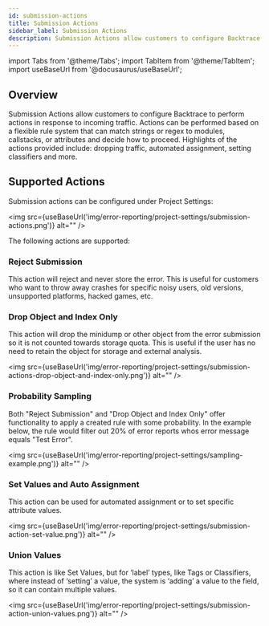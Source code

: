 ```yaml
---
id: submission-actions
title: Submission Actions
sidebar_label: Submission Actions
description: Submission Actions allow customers to configure Backtrace to perform actions in response to incoming traffic.
---
```

import Tabs from '@theme/Tabs';
import TabItem from '@theme/TabItem';
import useBaseUrl from '@docusaurus/useBaseUrl';

## Overview
Submission Actions allow customers to configure Backtrace to perform actions in response to incoming traffic. Actions can be performed based on a flexible rule system that can match strings or regex to modules, callstacks, or attributes and decide how to proceed. Highlights of the actions provided include: dropping traffic, automated assignment, setting classifiers and more.

## Supported Actions
Submission actions can be configured under Project Settings:

<img src={useBaseUrl('img/error-reporting/project-settings/submission-actions.png')} alt="" />

The following actions are supported:

### Reject Submission
This action will reject and never store the error. This is useful for customers who want to throw away crashes for specific noisy users, old versions, unsupported platforms, hacked games, etc.

### Drop Object and Index Only
This action will drop the minidump or other object from the error submission so it is not counted towards storage quota. This is useful if the user has no need to retain the object for storage and external analysis.

<img src={useBaseUrl('img/error-reporting/project-settings/submission-actions-drop-object-and-index-only.png')} alt="" />

### Probability Sampling
Both "Reject Submission" and "Drop Object and Index Only" offer functionality to apply a created rule with some probability.  In the example below, the rule would filter out 20% of error reports whos error message equals "Test Error".  

<img src={useBaseUrl('img/error-reporting/project-settings/sampling-example.png')} alt="" />

### Set Values and Auto Assignment
This action can be used for automated assignment or to set specific attribute values.

<img src={useBaseUrl('img/error-reporting/project-settings/submission-action-set-value.png')} alt="" />


### Union Values
This action is like Set Values, but for ‘label’ types, like Tags or Classifiers, where instead of ‘setting’ a value, the system is ‘adding’ a value to the field, so it can contain multiple values.

<img src={useBaseUrl('img/error-reporting/project-settings/submission-action-union-values.png')} alt="" />
